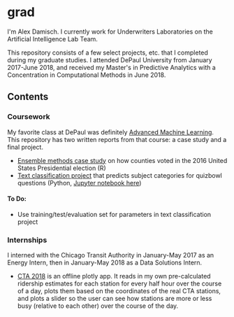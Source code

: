 # grad
I'm Alex Damisch. I currently work for Underwriters Laboratories on the Artificial Intelligence Lab Team.


This repository consists of a few select projects, etc. that I completed during my graduate studies. I attended DePaul University from January 2017-June 2018, and received my Master's in Predictive Analytics with a Concentration in Computational Methods in June 2018.


## Contents
### Coursework
My favorite class at DePaul was definitely [Advanced Machine Learning](https://www.cdm.depaul.edu/academics/pages/courseinfo.aspx?CrseId=012552). This repository has two written reports from that course: a case study and a final project. 

* [Ensemble methods case study](https://github.com/adamisch/grad/blob/master/casestudy1.pdf) on how counties voted in the 2016 United States Presidential election  (R)
* [Text classification project](https://github.com/adamisch/grad/blob/master/CSC529Final.html) that predicts subject categories for quizbowl questions (Python, [Jupyter notebook here](http://htmlpreview.github.io/?https://github.com/adamisch/grad/blob/master/CSC529Final.ipynb))

#### To Do:
* Use training/test/evaluation set for parameters in text classification project

### Internships
I interned with the Chicago Transit Authority in January-May 2017 as an Energy Intern, then in January-May 2018 as a Data Solutions Intern.

* [CTA 2018](https://github.com/adamisch/grad/tree/master/CTA%202018) is an offline plotly app. It reads in my own pre-calculated ridership estimates for each station for every half hour over the course of a day, plots them based on the coordinates of the real CTA stations, and plots a slider so the user can see how stations are more or less busy (relative to each other) over the course of the day.
